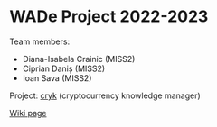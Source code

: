 # WADe Project 2022-2023

Team members:
* Diana-Isabela Crainic (MISS2)
* Ciprian Daniș (MISS2)
* Ioan Sava (MISS2)

Project: [cryk](https://profs.info.uaic.ro/~busaco/teach/courses/wade/projects/index.html#cryptocurrency-manager) (cryptocurrency knowledge manager)

[Wiki page](https://github.com/DianaCrainic/WADe_Project/wiki)